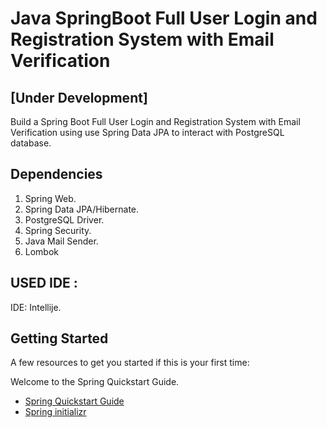 # Java SpringBoot Full User Login and Registration System with Email Verification

## [Under Development]


Build a Spring Boot Full User Login and Registration System with Email Verification using use Spring Data JPA to interact with PostgreSQL database.

## Dependencies
1. Spring Web.
2. Spring Data JPA/Hibernate.
3. PostgreSQL Driver.
4. Spring Security.
5. Java Mail Sender.
6. Lombok



## USED IDE :
 IDE: Intellije.


## Getting Started 

A few resources to get you started if this is your first time:

Welcome to the Spring Quickstart Guide.

- [Spring Quickstart Guide](https://spring.io/quickstart)
- [Spring initializr](https://start.spring.io/)



 

